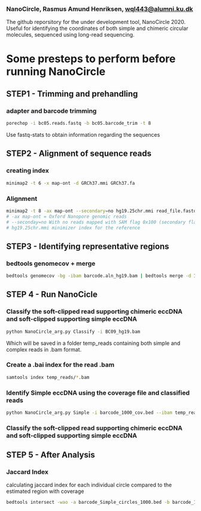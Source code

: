 ### NanoCircle, Rasmus Amund Henriksen, wql443@alumni.ku.dk

The github reporsitory for the under development
tool, NanoCircle 2020. Useful for identifying the coordinates
of both simple and chimeric circular molecules, sequenced
using long-read sequencing.

# Some presteps to perform before running NanoCircle

## STEP1 - Trimming and prehandling

### adapter and barcode trimming 
~~~~bash
porechop -i bc05.reads.fastq -b bc05.barcode_trim -t 8
~~~~
Use fastq-stats to obtain information regarding the sequences

## STEP2 - Alignment of sequence reads

### creating index
~~~~bash
minimap2 -t 6 -x map-ont -d GRCh37.mmi GRCh37.fa
~~~~

### Alignment
~~~bash
minimap2 -t 8 -ax map-ont --secondary=no hg19.25chr.mmi read_file.fastq | samtools sort - > barcode.aln_hg19.bam
# -ax map-ont = Oxford Nanopore genomic reads
# --seconday=no With no reads mapped with SAM flag 0x100 (secondary flag). 
# hg19.25chr.mmi minimizer index for the reference
~~~ 

## STEP3 - Identifying representative regions

### bedtools genomecov + merge
~~~bash
bedtools genomecov -bg -ibam barcode.aln_hg19.bam | bedtools merge -d 1000 -i stdin | sort -V -k1,1 -k2,2n > barcode_1000_cov.bed
~~~ 

## STEP 4 - Run NanoCicle
### Classify the soft-clipped read supporting chimeric eccDNA and soft-clipped supporting simple eccDNA
~~~bash
python NanoCircle_arg.py Classify -i BC09_hg19.bam
~~~
Which will be saved in a folder temp_reads containing both simple and complex reads in .bam format. 
### Create a .bai index for the read .bam
~~~bash
samtools index temp_reads/*.bam
~~~
### Identify Simple eccDNA using the coverage file and classified reads
~~~bash
python NanoCircle_arg.py Simple -i barcode_1000_cov.bed --ibam temp_reads/Simple_reads.bam -q 60 -o barcode_circles.bed
~~~
### Classify the soft-clipped read supporting chimeric eccDNA and soft-clipped supporting simple eccDNA
## STEP 5 - After Analysis
### Jaccard Index
calculating jaccard index for each individual circle compared to the estimated region with coverage
~~~bash
bedtools intersect -wao -a barcode_Simple_circles_1000.bed -b barcode_1000_cov.bed | head -10 | awk -v OFS='\t' '{print $1,$2,$3,($4/((($3-$2)+($10-$9))-$4))}'
~~~
